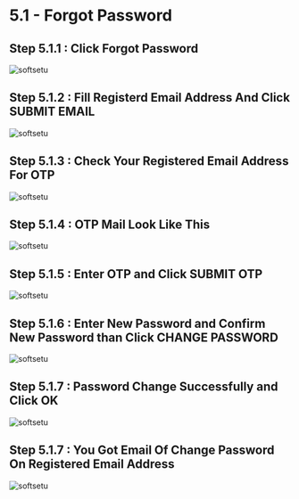 # 5.1 - Forgot Password

## Step 5.1.1 : Click Forgot Password

<img :src="$withBase('/images/PDF IMAGES/PASSWORD/FORGOT PASSWORD/1 Click Forgot Password.png')" alt="softsetu" class="image-style" />

## Step 5.1.2 : Fill Registerd Email Address And Click SUBMIT EMAIL

<img :src="$withBase('/images/PDF IMAGES/PASSWORD/FORGOT PASSWORD/2 Enter Email.png')" alt="softsetu" class="image-style" />

## Step 5.1.3 : Check Your Registered Email Address For OTP 

<img :src="$withBase('/images/PDF IMAGES/PASSWORD/FORGOT PASSWORD/Blank Otp.png')" alt="softsetu" class="image-style" />

## Step 5.1.4 : OTP Mail Look Like This 

<img :src="$withBase('/images/PDF IMAGES/PASSWORD/FORGOT PASSWORD/3- Otp Email.png')" alt="softsetu" class="image-style" />

## Step 5.1.5 : Enter OTP and Click SUBMIT OTP

<img :src="$withBase('/images/PDF IMAGES/PASSWORD/FORGOT PASSWORD/4 Enter OTP.png')" alt="softsetu" class="image-style" />

## Step 5.1.6 : Enter New Password and Confirm New Password than Click CHANGE PASSWORD

<img :src="$withBase('/images/PDF IMAGES/PASSWORD/FORGOT PASSWORD/5 Enter New Password.png')" alt="softsetu" class="image-style" />

## Step 5.1.7 : Password Change Successfully and Click OK

<img :src="$withBase('/images/PDF IMAGES/PASSWORD/FORGOT PASSWORD/6 ChangeSuccess.png')" alt="softsetu" class="image-style" />

## Step 5.1.7 : You Got Email Of Change Password On Registered Email Address

<img :src="$withBase('/images/PDF IMAGES/PASSWORD/FORGOT PASSWORD/8 - PasswordChangeMail.png')" alt="softsetu" class="image-style" />